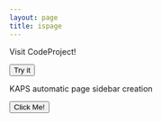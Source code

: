 ```yaml
---
layout: page
title: ispage
---
```


<p id="demo">Visit CodeProject!</p>

<button onclick="changeSubStringColor('Visit')">Try it</button>

<p id="demo" class="message">
  KAPS automatic page sidebar creation 
</p>

<button type="button" onclick="myFunction()">Click Me!</button>